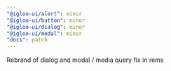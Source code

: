 ```yaml
---
"@igloo-ui/alert": minor
"@igloo-ui/button": minor
"@igloo-ui/dialog": minor
"@igloo-ui/modal": minor
"docs": patch
---
```


Rebrand of dialog and modal / media query fix in rems
